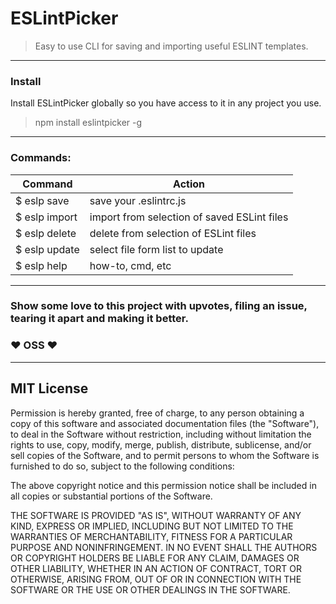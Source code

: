 # ESLintPicker

> Easy to use CLI for saving and importing useful ESLINT templates.

---

### Install

Install ESLintPicker globally so you have access to it in any project you use.

> npm install eslintpicker -g

---

### Commands:

| Command        | Action                                      |
| -------------- | ------------------------------------------- |
| \$ eslp save   | save your .eslintrc.js                      |
| \$ eslp import | import from selection of saved ESLint files |
| \$ eslp delete | delete from selection of ESLint files       |
| \$ eslp update | select file form list to update             |
| \$ eslp help   | how-to, cmd, etc                            |

---

### Show some love to this project with upvotes, filing an issue, tearing it apart and making it better.

### :heart: OSS :heart:

---

## MIT License

Permission is hereby granted, free of charge, to any person obtaining a copy of this software and associated documentation files (the "Software"), to deal in the Software without restriction, including without limitation the rights to use, copy, modify, merge, publish, distribute, sublicense, and/or sell copies of the Software, and to permit persons to whom the Software is furnished to do so, subject to the following conditions:

The above copyright notice and this permission notice shall be included in all copies or substantial portions of the Software.

THE SOFTWARE IS PROVIDED "AS IS", WITHOUT WARRANTY OF ANY KIND, EXPRESS OR IMPLIED, INCLUDING BUT NOT LIMITED TO THE WARRANTIES OF MERCHANTABILITY, FITNESS FOR A PARTICULAR PURPOSE AND NONINFRINGEMENT. IN NO EVENT SHALL THE AUTHORS OR COPYRIGHT HOLDERS BE LIABLE FOR ANY CLAIM, DAMAGES OR OTHER LIABILITY, WHETHER IN AN ACTION OF CONTRACT, TORT OR OTHERWISE, ARISING FROM, OUT OF OR IN CONNECTION WITH THE SOFTWARE OR THE USE OR OTHER DEALINGS IN THE SOFTWARE.

